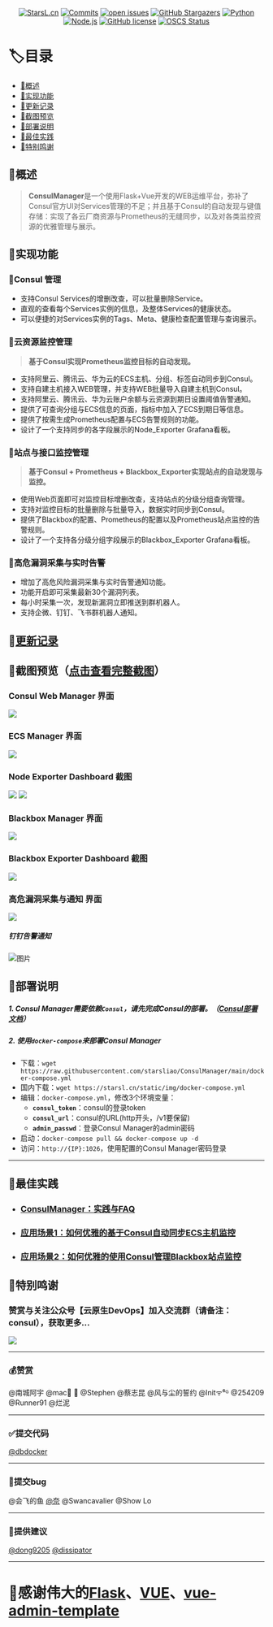 <div align="center">

[![StarsL.cn](https://img.shields.io/badge/website-StarsL.cn-orange)](https://starsl.cn)
[![Commits](https://img.shields.io/github/commit-activity/m/starsliao/ConsulManager?color=ffff00)](https://github.com/starsliao/ConsulManager/commits/main)
[![open issues](http://isitmaintained.com/badge/open/starsliao/ConsulManager.svg)](https://github.com/starsliao/ConsulManager/issues)
[![GitHub Stargazers](https://img.shields.io/github/stars/starsliao/ConsulManager?color=ff69b4)](https://github.com/starsliao/ConsulManager/stargazers)
[![Python](https://img.shields.io/badge/python-%3E=v3.6.8-3776ab)](https://nodejs.org)
[![Node.js](https://img.shields.io/badge/node.js-%3E=v14-229954)](https://nodejs.org)
[![GitHub license](https://img.shields.io/badge/license-MIT-blueviolet)](https://github.com/starsliao/ConsulManager/blob/main/LICENSE)
[![OSCS Status](https://www.oscs1024.com/platform/badge/starsliao/ConsulManager.svg?size=small)](https://www.murphysec.com/dr/Zoyt5g0huRavAtItj2)
</div>

# 🏷目录
* [🚀概述](#概述)
* [🌈实现功能](#实现功能)
* [📌更新记录](#更新记录)
* [🎨截图预览](#截图预览点击查看完整截图)
* [💾部署说明](#部署说明)
* [🥇最佳实践](#最佳实践)
* [💖特别鸣谢](#特别鸣谢)

## 🦄概述
>**ConsulManager**是一个使用Flask+Vue开发的WEB运维平台，弥补了Consul官方UI对Services管理的不足；并且基于Consul的自动发现与键值存储：实现了各云厂商资源与Prometheus的无缝同步，以及对各类监控资源的优雅管理与展示。

## 🌈实现功能
### 🎡Consul 管理
- 支持Consul Services的增删改查，可以批量删除Service。
- 直观的查看每个Services实例的信息，及整体Services的健康状态。
- 可以便捷的对Services实例的Tags、Meta、健康检查配置管理与查询展示。

### 💎云资源监控管理
>**基于Consul实现Prometheus监控目标的自动发现。**

- 支持阿里云、腾讯云、华为云的ECS主机、分组、标签自动同步到Consul。
- 支持自建主机接入WEB管理，并支持WEB批量导入自建主机到Consul。
- 支持阿里云、腾讯云、华为云账户余额与云资源到期日设置阈值告警通知。
- 提供了可查询分组与ECS信息的页面，指标中加入了ECS到期日等信息。
- 提供了按需生成Prometheus配置与ECS告警规则的功能。
- 设计了一个支持同步的各字段展示的Node_Exporter Grafana看板。

### 🚀站点与接口监控管理
>**基于Consul + Prometheus + Blackbox_Exporter实现站点的自动发现与监控。**

- 使用Web页面即可对监控目标增删改查，支持站点的分级分组查询管理。
- 支持对监控目标的批量删除与批量导入，数据实时同步到Consul。
- 提供了Blackbox的配置、Prometheus的配置以及Prometheus站点监控的告警规则。
- 设计了一个支持各分级分组字段展示的Blackbox_Exporter Grafana看板。

### 💫高危漏洞采集与实时告警
- 增加了高危风险漏洞采集与实时告警通知功能。
- 功能开启即可采集最新30个漏洞列表。
- 每小时采集一次，发现新漏洞立即推送到群机器人。
- 支持企微、钉钉、飞书群机器人通知。

## 📌[更新记录](https://github.com/starsliao/ConsulManager/releases)

## 🎨截图预览（[点击查看完整截图](https://github.com/starsliao/ConsulManager/tree/main/screenshot#%E6%88%AA%E5%9B%BE)）
### Consul Web Manager 界面
![](https://raw.githubusercontent.com/starsliao/ConsulManager/main/screenshot/consul3.PNG)
### ECS Manager 界面
![](https://raw.githubusercontent.com/starsliao/ConsulManager/main/screenshot/ecs1.PNG)
### Node Exporter Dashboard 截图
![](https://raw.githubusercontent.com/starsliao/ConsulManager/main/vue-consul/public/node1.png)
![](https://raw.githubusercontent.com/starsliao/ConsulManager/main/vue-consul/public/node2.png)
### Blackbox Manager 界面
![](https://raw.githubusercontent.com/starsliao/ConsulManager/main/screenshot/blackbox1.PNG)
### Blackbox Exporter Dashboard 截图
![](https://raw.githubusercontent.com/starsliao/ConsulManager/main/vue-consul/public/blackbox.png)
### 高危漏洞采集与通知 界面
![](https://raw.githubusercontent.com/starsliao/ConsulManager/main/screenshot/bug.png)
##### 钉钉告警通知
![图片](https://user-images.githubusercontent.com/3349611/173263960-4d69fff9-82fe-42a1-ba18-4c78775cf35e.png)

## 💾部署说明
##### 1. Consul Manager需要依赖`Consul`，请先完成Consul的部署。（[Consul部署文档](docs/Consul部署说明.md)）
##### 2. 使用`docker-compose`来部署Consul Manager
- 下载：`wget https://raw.githubusercontent.com/starsliao/ConsulManager/main/docker-compose.yml`
- 国内下载：`wget https://starsl.cn/static/img/docker-compose.yml`
- 编辑：`docker-compose.yml`，修改3个环境变量：
  - **`consul_token`**：consul的登录token
  - **`consul_url`**：consul的URL(http开头，/v1要保留)
  - **`admin_passwd`**：登录Consul Manager的admin密码
- 启动：`docker-compose pull && docker-compose up -d`
- 访问：`http://{IP}:1026`，使用配置的Consul Manager密码登录
---
## 🥇最佳实践
- ### [ConsulManager：实践与FAQ](https://github.com/starsliao/ConsulManager/tree/main/docs)
- ### [应用场景1：如何优雅的基于Consul自动同步ECS主机监控](https://github.com/starsliao/ConsulManager/blob/main/docs/ECS%E4%B8%BB%E6%9C%BA%E7%9B%91%E6%8E%A7.md)
- ### [应用场景2：如何优雅的使用Consul管理Blackbox站点监控](https://github.com/starsliao/ConsulManager/blob/main/docs/blackbox%E7%AB%99%E7%82%B9%E7%9B%91%E6%8E%A7.md)


## 💖特别鸣谢
### 赞赏与关注公众号【**云原生DevOps**】加入交流群（请备注：consul），获取更多...
![](https://starsl.cn/static/img/thanks.png)

---

### 💰赞赏
@南城阿宇  @mac🐬 🌈  @Stephen  @蔡志昆  @风与尘的誓约  @Initᯤ⁶ᴳ  @254209  @Runner91  @烂泥

---

### ✅提交代码
[@dbdocker](https://github.com/dbdocker)

---

### 🎃提交bug
@会飞的鱼  [@奈](https://github.com/Wp516781950)  @Swancavalier  @Show Lo

---

### 📢提供建议
[@dong9205](https://github.com/dong9205)  [@dissipator](https://github.com/dissipator)

---
# 💖感谢伟大的[Flask](https://github.com/pallets/flask)、[VUE](https://github.com/vuejs/vue)、[vue-admin-template](https://github.com/PanJiaChen/vue-admin-template)
